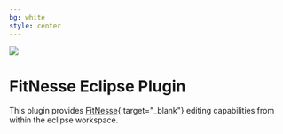 ```yaml
---
bg: white
style: center
---
```

<img src="img/fitnesse-eclipse.png" />

# FitNesse Eclipse Plugin
This plugin provides [FitNesse](http://fitnesse.org){:target="_blank"} editing capabilities from within the eclipse workspace.
